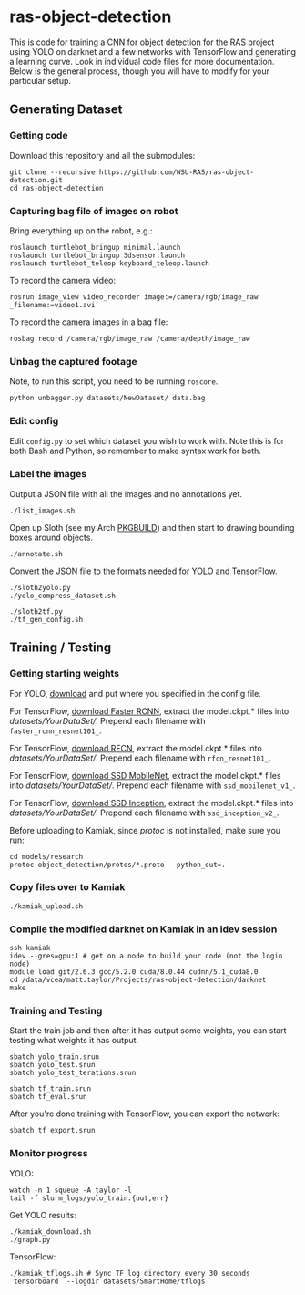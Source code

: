 ras-object-detection
====================
This is code for training a CNN for object detection for the RAS project using
YOLO on darknet and a few networks with TensorFlow and generating a learning
curve. Look in individual code files for more documentation. Below is the
general process, though you will have to modify for your particular setup.

## Generating Dataset

### Getting code
Download this repository and all the submodules:

    git clone --recursive https://github.com/WSU-RAS/ras-object-detection.git
    cd ras-object-detection

### Capturing bag file of images on robot
Bring everything up on the robot, e.g.:

    roslaunch turtlebot_bringup minimal.launch
    roslaunch turtlebot_bringup 3dsensor.launch
    roslaunch turtlebot_teleop keyboard_teleop.launch

To record the camera video:

    rosrun image_view video_recorder image:=/camera/rgb/image_raw _filename:=video1.avi

To record the camera images in a bag file:

    rosbag record /camera/rgb/image_raw /camera/depth/image_raw

### Unbag the captured footage
Note, to run this script, you need to be running `roscore`.

    python unbagger.py datasets/NewDataset/ data.bag

### Edit config

Edit `config.py` to set which dataset you wish to work with. Note this is for both Bash and Python, so remember to make syntax work for both.

### Label the images
Output a JSON file with all the images and no annotations yet.

    ./list_images.sh

Open up Sloth (see my Arch [PKGBUILD](https://github.com/floft/PKGBUILDs/tree/master/python-sloth)) and then start to drawing bounding boxes around objects.

    ./annotate.sh

Convert the JSON file to the formats needed for YOLO and TensorFlow.

    ./sloth2yolo.py
    ./yolo_compress_dataset.sh

    ./sloth2tf.py
    ./tf_gen_config.sh

## Training / Testing
 
### Getting starting weights

For YOLO, [download](https://pjreddie.com/media/files/darknet19_448.conv.23)
and put where you specified in the config file.

For TensorFlow,
[download Faster RCNN](http://storage.googleapis.com/download.tensorflow.org/models/object_detection/faster_rcnn_resnet101_coco_11_06_2017.tar.gz),
extract the model.ckpt.\* files into *datasets/YourDataSet/*. Prepend each
filename with `faster_rcnn_resnet101_`.

For TensorFlow,
[download RFCN](http://download.tensorflow.org/models/object_detection/rfcn_resnet101_coco_2017_11_08.tar.gz),
extract the model.ckpt.\* files into *datasets/YourDataSet/*. Prepend each
filename with `rfcn_resnet101_`.

For TensorFlow,
[download SSD MobileNet](http://download.tensorflow.org/models/object_detection/ssd_mobilenet_v1_coco_2017_11_17.tar.gz),
extract the model.ckpt.\* files into *datasets/YourDataSet/*. Prepend each
filename with `ssd_mobilenet_v1_`.

For TensorFlow,
[download SSD Inception](http://download.tensorflow.org/models/object_detection/ssd_inception_v2_coco_2017_11_17.tar.gz),
extract the model.ckpt.\* files into *datasets/YourDataSet/*. Prepend each
filename with `ssd_inception_v2_`.

Before uploading to Kamiak, since *protoc* is not installed, make sure you run:

    cd models/research
    protoc object_detection/protos/*.proto --python_out=.

### Copy files over to Kamiak

    ./kamiak_upload.sh

### Compile the modified darknet on Kamiak in an idev session

    ssh kamiak
    idev --gres=gpu:1 # get on a node to build your code (not the login node)
    module load git/2.6.3 gcc/5.2.0 cuda/8.0.44 cudnn/5.1_cuda8.0
    cd /data/vcea/matt.taylor/Projects/ras-object-detection/darknet
    make

### Training and Testing
Start the train job and then after it has output some weights, you can start
testing what weights it has output.

    sbatch yolo_train.srun
    sbatch yolo_test.srun
    sbatch yolo_test_terations.srun

    sbatch tf_train.srun
    sbatch tf_eval.srun

After you're done training with TensorFlow, you can export the network:

    sbatch tf_export.srun

### Monitor progress
YOLO:

    watch -n 1 squeue -A taylor -l
    tail -f slurm_logs/yolo_train.{out,err}

Get YOLO results:

    ./kamiak_download.sh
    ./graph.py

TensorFlow:

    ./kamiak_tflogs.sh # Sync TF log directory every 30 seconds
     tensorboard  --logdir datasets/SmartHome/tflogs
